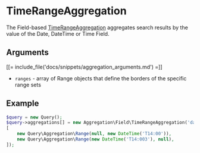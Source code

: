 # TimeRangeAggregation

The Field-based [TimeRangeAggregation](../../api/php_api/php_api_reference/classes/Ibexa-Contracts-Core-Repository-Values-Content-Query-Aggregation-Field-TimeRangeAggregation.html) aggregates search results by the value of the Date, DateTime or Time Field.

## Arguments

[[= include_file('docs/snippets/aggregation_arguments.md') =]]
- `ranges` - array of Range objects that define the borders of the specific range sets

## Example

``` php
$query = new Query();
$query->aggregations[] = new Aggregation\Field\TimeRangeAggregation('date', 'event', 'event_time',
[
    new Query\Aggregation\Range(null, new DateTime('T14:00')),
    new Query\Aggregation\Range(new DateTime('T14:003'), null),
]);
```
